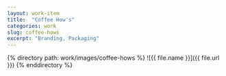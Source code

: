 ```yaml
---
layout: work-item
title:  "Coffee How's"
categories: work
slug: coffee-hows
excerpt: "Branding, Packaging"
---
```


{% directory path: work/images/coffee-hows %}
  ![{{ file.name }}]({{ file.url }})
{% enddirectory %}